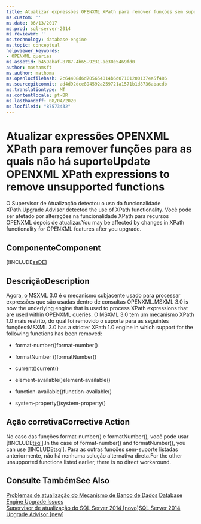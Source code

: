 ```yaml
---
title: Atualizar expressões OPENXML XPath para remover funções sem suporte | Microsoft Docs
ms.custom: ''
ms.date: 06/13/2017
ms.prod: sql-server-2014
ms.reviewer: ''
ms.technology: database-engine
ms.topic: conceptual
helpviewer_keywords:
- OPENXML queries
ms.assetid: b459abaf-8787-4b65-9231-ae30e5469fd0
author: mashamsft
ms.author: mathoma
ms.openlocfilehash: 2c64408d6d705654014b6d071012001374a5f486
ms.sourcegitcommit: ad4d92dce894592a259721a1571b1d8736abacdb
ms.translationtype: MT
ms.contentlocale: pt-BR
ms.lasthandoff: 08/04/2020
ms.locfileid: "87573432"
---
```

# <a name="update-openxml-xpath-expressions-to-remove-unsupported-functions"></a><span data-ttu-id="34f39-102">Atualizar expressões OPENXML XPath para remover funções para as quais não há suporte</span><span class="sxs-lookup"><span data-stu-id="34f39-102">Update OPENXML XPath expressions to remove unsupported functions</span></span>
  <span data-ttu-id="34f39-103">O Supervisor de Atualização detectou o uso da funcionalidade XPath.</span><span class="sxs-lookup"><span data-stu-id="34f39-103">Upgrade Advisor detected the use of XPath functionality.</span></span> <span data-ttu-id="34f39-104">Você pode ser afetado por alterações na funcionalidade XPath para recursos OPENXML depois de atualizar.</span><span class="sxs-lookup"><span data-stu-id="34f39-104">You may be affected by changes in XPath functionality for OPENXML features after you upgrade.</span></span>  
  
## <a name="component"></a><span data-ttu-id="34f39-105">Componente</span><span class="sxs-lookup"><span data-stu-id="34f39-105">Component</span></span>  
 [!INCLUDE[ssDE](../../includes/ssde-md.md)]  
  
## <a name="description"></a><span data-ttu-id="34f39-106">Descrição</span><span class="sxs-lookup"><span data-stu-id="34f39-106">Description</span></span>  
 <span data-ttu-id="34f39-107">Agora, o MSXML 3.0 é o mecanismo subjacente usado para processar expressões que são usadas dentro de consultas OPENXML.</span><span class="sxs-lookup"><span data-stu-id="34f39-107">MSXML 3.0 is now the underlying engine that is used to process XPath expressions that are used within OPENXML queries.</span></span> <span data-ttu-id="34f39-108">O MSXML 3.0 tem um mecanismo XPath 1.0 mais restrito, do qual foi removido o suporte para as seguintes funções:</span><span class="sxs-lookup"><span data-stu-id="34f39-108">MSXML 3.0 has a stricter XPath 1.0 engine in which support for the following functions has been removed:</span></span>  
  
-   <span data-ttu-id="34f39-109">format-number()</span><span class="sxs-lookup"><span data-stu-id="34f39-109">format-number()</span></span>  
  
-   <span data-ttu-id="34f39-110">formatNumber ()</span><span class="sxs-lookup"><span data-stu-id="34f39-110">formatNumber()</span></span>  
  
-   <span data-ttu-id="34f39-111">current()</span><span class="sxs-lookup"><span data-stu-id="34f39-111">current()</span></span>  
  
-   <span data-ttu-id="34f39-112">element-available()</span><span class="sxs-lookup"><span data-stu-id="34f39-112">element-available()</span></span>  
  
-   <span data-ttu-id="34f39-113">function-available()</span><span class="sxs-lookup"><span data-stu-id="34f39-113">function-available()</span></span>  
  
-   <span data-ttu-id="34f39-114">system-property()</span><span class="sxs-lookup"><span data-stu-id="34f39-114">system-property()</span></span>  
  
## <a name="corrective-action"></a><span data-ttu-id="34f39-115">Ação corretiva</span><span class="sxs-lookup"><span data-stu-id="34f39-115">Corrective Action</span></span>  
 <span data-ttu-id="34f39-116">No caso das funções format-number() e formatNumber(), você pode usar [!INCLUDE[tsql](../../includes/tsql-md.md)].</span><span class="sxs-lookup"><span data-stu-id="34f39-116">In the case of format-number() and formatNumber(), you can use [!INCLUDE[tsql](../../includes/tsql-md.md)].</span></span> <span data-ttu-id="34f39-117">Para as outras funções sem-suporte listadas anteriormente, não há nenhuma solução alternativa direta.</span><span class="sxs-lookup"><span data-stu-id="34f39-117">For the other unsupported functions listed earlier, there is no direct workaround.</span></span>  
  
## <a name="see-also"></a><span data-ttu-id="34f39-118">Consulte Também</span><span class="sxs-lookup"><span data-stu-id="34f39-118">See Also</span></span>  
 <span data-ttu-id="34f39-119">[Problemas de atualização do Mecanismo de Banco de Dados](../../../2014/sql-server/install/database-engine-upgrade-issues.md) </span><span class="sxs-lookup"><span data-stu-id="34f39-119">[Database Engine Upgrade Issues](../../../2014/sql-server/install/database-engine-upgrade-issues.md) </span></span>  
 [<span data-ttu-id="34f39-120">Supervisor de atualização do SQL Server 2014 &#91;novo&#93;</span><span class="sxs-lookup"><span data-stu-id="34f39-120">SQL Server 2014 Upgrade Advisor &#91;new&#93;</span></span>](sql-server-2014-upgrade-advisor.md)  
  
  
